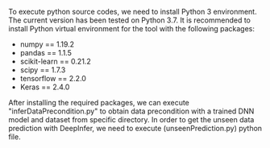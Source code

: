 To execute python source codes, we need to install Python 3 environment. The current version has been tested on Python 3.7. 
It is recommended to install Python virtual environment for the tool with the following packages: 

* numpy == 1.19.2
* pandas == 1.1.5
* scikit-learn == 0.21.2
* scipy == 1.7.3
* tensorflow == 2.2.0
* Keras == 2.4.0

After installing the required packages, we can execute "inferDataPrecondition.py" to obtain data precondition 
with a trained DNN model and dataset from specific directory. 
In order to get the unseen data prediction with DeepInfer, we need to execute (unseenPrediction.py) python file.
